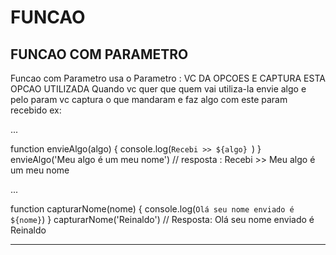 
# FUNCAO

## FUNCAO COM PARAMETRO
Funcao com Parametro usa o Parametro : VC DA OPCOES E CAPTURA ESTA OPCAO UTILIZADA
Quando vc quer que quem vai utiliza-la envie algo e pelo param vc captura o que mandaram e faz algo com este param recebido ex:

...

function envieAlgo(algo) {
    console.log(`Recebi >> ${algo} `)
}
envieAlgo('Meu algo é um meu nome')
// resposta : Recebi >> Meu algo é um meu nome

...

function capturarNome(nome) {
     console.log(`Olá seu nome enviado é  ${nome}`) 
}
capturarNome('Reinaldo')
// Resposta: Olá seu nome enviado é Reinaldo

---

